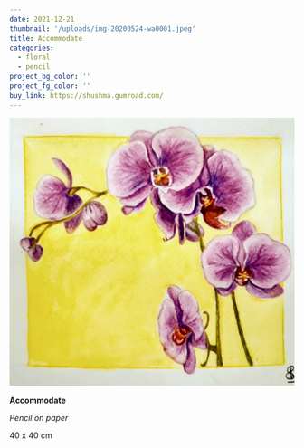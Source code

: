 ```yaml
---
date: 2021-12-21
thumbnail: '/uploads/img-20200524-wa0001.jpeg'
title: Accommodate
categories:
  - floral
  - pencil
project_bg_color: ''
project_fg_color: ''
buy_link: https://shushma.gumroad.com/
---
```


![](/uploads/img-20200524-wa0001.jpeg)

**Accommodate**

_Pencil on paper_

40 x 40 cm
